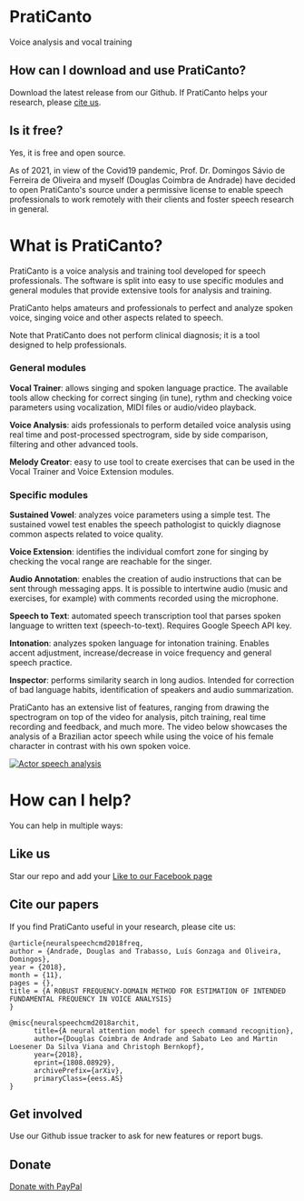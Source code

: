 # PratiCanto
Voice analysis and vocal training

## How can I download and use PratiCanto?

Download the latest release from our Github. If PratiCanto helps your research, please [cite us](#citeus).

## Is it free?

Yes, it is free and open source.

As of 2021, in view of the Covid19 pandemic, Prof. Dr. Domingos Sávio de Ferreira de Oliveira and myself (Douglas Coimbra de Andrade) have decided to open PratiCanto's source under a permissive license to enable speech professionals to work remotely with their clients and foster speech research in general.

# What is PratiCanto?

PratiCanto is a voice analysis and training tool developed for speech professionals. The software is split into easy to use specific modules and general modules that provide extensive tools for analysis and training.

PratiCanto helps amateurs and professionals to perfect and analyze spoken voice, singing voice and other aspects related to speech.

Note that PratiCanto does not perform clinical diagnosis; it is a tool designed to help professionals.

### General modules

**Vocal Trainer**: allows singing and spoken language practice. The available tools allow checking for correct singing (in tune), rythm and checking voice parameters using vocalization, MIDI files or audio/video playback.

**Voice Analysis**: aids professionals to perform detailed voice analysis using real time and post-processed spectrogram, side by side comparison, filtering and other advanced tools.

**Melody Creator**: easy to use tool to create exercises that can be used in the Vocal Trainer and Voice Extension modules.

### Specific modules

**Sustained Vowel**: analyzes voice parameters using a simple test. The sustained vowel test enables the speech pathologist to quickly diagnose common aspects related to voice quality.

**Voice Extension**: identifies the individual comfort zone for singing by checking the vocal range are reachable for the singer.

**Audio Annotation**: enables the creation of audio instructions that can be sent through messaging apps. It is possible to intertwine audio (music and exercises, for example) with comments recorded using the microphone.

**Speech to Text**: automated speech transcription tool that parses spoken language to written text (speech-to-text). Requires Google Speech API key.

**Intonation**: analyzes spoken language for intonation training. Enables accent adjustment, increase/decrease in voice frequency and general speech practice.

**Inspector**: performs similarity search in long audios. Intended for correction of bad language habits, identification of speakers and audio summarization.

PratiCanto has an extensive list of features, ranging from drawing the spectrogram on top of the video for analysis, pitch training, real time recording and feedback, and much more. The video below showcases the analysis of a Brazilian actor speech while using the voice of his female character in contrast with his own spoken voice.

[![Actor speech analysis](http://img.youtube.com/vi/m5aDjBqFGhM/0.jpg)](http://www.youtube.com/watch?v=m5aDjBqFGhM "Actor speech analysis")

# How can I help?

You can help in multiple ways:

## Like us

Star our repo and add your [Like to our Facebook page](http://www.facebook.com/praticanto)

## <a name="citeus"></a>Cite our papers

If you find PratiCanto useful in your research, please cite us:

```
@article{neuralspeechcmd2018freq,
author = {Andrade, Douglas and Trabasso, Luís Gonzaga and Oliveira, Domingos},
year = {2018},
month = {11},
pages = {},
title = {A ROBUST FREQUENCY-DOMAIN METHOD FOR ESTIMATION OF INTENDED FUNDAMENTAL FREQUENCY IN VOICE ANALYSIS}
}

@misc{neuralspeechcmd2018archit,
      title={A neural attention model for speech command recognition}, 
      author={Douglas Coimbra de Andrade and Sabato Leo and Martin Loesener Da Silva Viana and Christoph Bernkopf},
      year={2018},
      eprint={1808.08929},
      archivePrefix={arXiv},
      primaryClass={eess.AS}
}
```

## Get involved

Use our Github issue tracker to ask for new features or report bugs.

## Donate

[Donate with PayPal](https://www.paypal.com/donate?business=douglas125%40gmail.com&item_name=PratiCanto&currency_code=EUR)